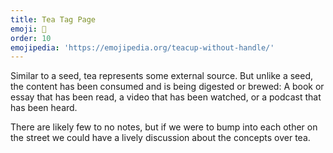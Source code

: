 ```yaml
---
title: Tea Tag Page
emoji: 🍵
order: 10
emojipedia: 'https://emojipedia.org/teacup-without-handle/'
---
```

Similar to a seed, tea represents some external source. But unlike a seed, the content has been consumed and is being digested or brewed: A book or essay that has been read, a video that has been watched, or a podcast that has been heard. 

There are likely few to no notes, but if we were to bump into each other on the street we could have a lively discussion about the concepts over tea.
